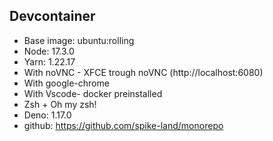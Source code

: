 ## Devcontainer

- Base image: ubuntu:rolling
- Node: 17.3.0
- Yarn: 1.22.17
- With noVNC - XFCE trough noVNC (http://localhost:6080)
- With google-chrome
- With Vscode- docker preinstalled
- Zsh + Oh my zsh!
- Deno: 1.17.0
- github: https://github.com/spike-land/monorepo
